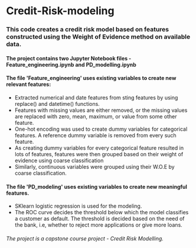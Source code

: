 # Credit-Risk-modeling
### This code creates a credit risk model based on features constructed using the Weight of Evidence method on available data.

#### The project contains two Jupyter Notebook files - Feature_engineering.ipynb and PD_modelling.ipynb
  
#### The file 'Feature_engineering' uses existing variables to create new relevant features:
* Extracted numerical and date features from sting features by using replace() and datetime() functions.
* Features with missing values are either removed, or the missing values are replaced with zero, mean, maximum, or value from some other feature.
* One-hot encoding was used to create dummy variables for categorical features. A reference dummy variable is removed from every such feature.
* As creating dummy variables for every categorical feature resulted in lots of features, features were then grouped based on their weight of evidence using coarse classification
* Similarly, continuous variables were grouped using their W.O.E by coarse classification.

#### The file 'PD_modeling' uses existing variables to create new meaningful features.
* SKlearn logistic regression is used for the modeling.
* The ROC curve decides the threshold below which the model classifies a customer as default. The threshold is decided based on the need of the bank, i.e, whether to reject more applications or give more loans.



###### The project is a capstone course project - Credit Risk Modelling.
